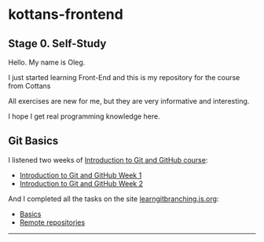 # kottans-frontend


## Stage 0. Self-Study

Hello. My name is Oleg.

I just started learning Front-End and this is my repository for the course from Cottans

All exercises are new for me, but they are very informative and interesting.

I hope I get real programming knowledge here.


## Git Basics

I listened two weeks of [Introduction to Git and GitHub course](https://www.coursera.org/learn/introduction-git-github):

* [Introduction to Git and GitHub Week 1](https://github.com/Oleg-Chistiy/kottans-frontend/blob/main/assets/Git%20Intro/Week%201.jpg)
* [Introduction to Git and GitHub Week 2](https://github.com/Oleg-Chistiy/kottans-frontend/blob/main/assets/Git%20Intro/Week%202.jpg)

And I completed all the tasks on the site [learngitbranching.js.org](https://learngitbranching.js.org):

* [Basics](https://github.com/Oleg-Chistiy/kottans-frontend/blob/main/assets/Git%20Intro/Основи.jpg)
* [Remote repositories](https://github.com/Oleg-Chistiy/kottans-frontend/blob/main/assets/Git%20Intro/Удаленные%20репозитории.jpg)


----------------------------------------------------------------------------------------------------------------------------------

